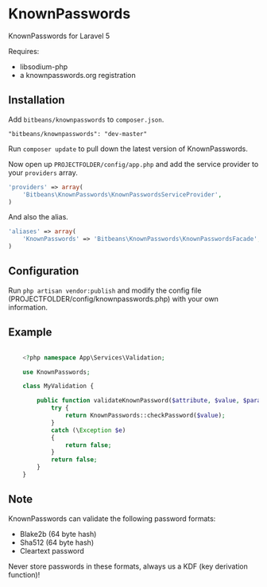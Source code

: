 # KnownPasswords

KnownPasswords for Laravel 5

Requires:

- libsodium-php
- a knownpasswords.org registration

## Installation

Add `bitbeans/knownpasswords` to `composer.json`.
```
"bitbeans/knownpasswords": "dev-master"
```

Run `composer update` to pull down the latest version of KnownPasswords.

Now open up `PROJECTFOLDER/config/app.php` and add the service provider to your `providers` array.
```php
'providers' => array(
	'Bitbeans\KnownPasswords\KnownPasswordsServiceProvider',
)
```

And also the alias.
```php
'aliases' => array(
	'KnownPasswords' => 'Bitbeans\KnownPasswords\KnownPasswordsFacade',
)
```


## Configuration

Run `php artisan vendor:publish` and modify the config file (PROJECTFOLDER/config/knownpasswords.php) with your own information.


## Example

```php

	<?php namespace App\Services\Validation;

	use KnownPasswords;

	class MyValidation {

		public function validateKnownPassword($attribute, $value, $parameters) {
			try {
				return KnownPasswords::checkPassword($value);
			}
			catch (\Exception $e)
			{
				return false;
			}
			return false;
		}
	}
```

## Note
KnownPasswords can validate the following password formats:

- Blake2b (64 byte hash)
- Sha512 (64 byte hash)
- Cleartext password

Never store passwords in these formats, always us a KDF (key derivation function)!
